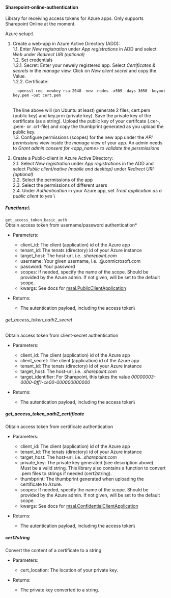 #### Sharepoint-online-authentication 

Library for receiving access tokens for Azure apps. Only supports Sharepoint Online at the moment.


Azure setup:\
1. Create a web-app in Azure Active Directory (ADD):\
  1.1. Enter *New registration* under *App registrations* in ADD and select *Web* under *Redirect URI (optional)*\
  1.2. Set credentials\
    1.2.1. Secret: Enter your newely registered app. Select *Certificates & secrets* in the *manage* view. Click on *New client secret* and copy the Value.\
    1.2.2. Certificate:
      ```
        openssl req -newkey rsa:2048 -new -nodes -x509 -days 3650 -keyout key.pem -out cert.pem
      ```
      \
      The line above will (on Ubuntu at least) generate 2 files, cert.pem (public key) and key.prm (private key). 
      Save the private key of the certificate (as a string). Upload the public key of your certifcate (.cer-, .pem- or .crt-file) and copy the thumbprint generated as you upload the public key.\
  1.3. Configure permissions (scopes) for the new app under the *API permissions* view inside the *manage* view of your app. An admin needs to *Grant admin consent for <app_name> to validate the persmissions* 

2. Create a Public-client in Azure Active Directory:\
  2.1. Select *New registration* under *App registrations* in the ADD and select *Public client/native (mobile and desktop)* under *Redirect URI (optional)*\
  2.2. Select the permissions of the app\
  2.3. Select the permissions of different users\
  2.4. Under *Authentication* in your Azure app, set *Treat application as a public client* to *yes* \


##### Functions:\
```get_access_token_basic_auth```\
Obtain access token from username/password authentication*
  - Parameters: 
    - client_id:   The client (application) id of the Azure app 
    - tenant_id:   The tenats (directory) id of your Azure instance 
    - target_host: The host-url, i.e. *<my-company>.sharepoint.com* 
    - username:    Your given username, i.e. <my>.<name>@<my-company>.onmicrosoft.com 
    - password:    Your password
    - scopes:      If needed, specify the name of the scope. Should be provided by the Azure admin. If not given, will be set to the default scope. 
    - kwargs:      See docs for [msal.PublicClientApplication](https://msal-python.readthedocs.io/en/latest/)

  - Returns:
    - The autentication payload, including the access token\

###### get_access_token_oath2_secret
Obtain access token from client-secret authentication 
  - Parameters: 
    - client_id:         The client (application) id of the Azure app 
    - client_secret:     The client (application) id of the Azure app 
    - tenant_id:         The tenats (directory) id of your Azure instance 
    - target_host:       The host-url, i.e. *<my-company>.sharepoint.com* 
    - target_identifier: For Sharepoint, this takes the value *00000003-0000-0ff1-ce00-000000000000*

  - Returns:
    - The autentication payload, including the access token\

##### get_access_token_oath2_certificate
Obtain access token from certificate authentication
  - Parameters: 
    - client_id:   The client (application) id of the Azure app 
    - tenant_id:   The tenats (directory) id of your Azure instance 
    - target_host: The host-url, i.e. *<my-company>.sharepoint.com* 
    - private_key: The private key generated (see description above). Must be a valid string. This library also contains a function to convert .pem files to strings if needed (cert2string).
    - thumbprint:  The thumbprint generated when uploading the certificate to Azure.  
    - scopes:      If needed, specify the name of the scope. Should be provided by the Azure admin. If not given, will be set to the default scope. 
    - kwargs:      See docs for [msal.ConfidentialClientApplication](https://msal-python.readthedocs.io/en/latest/)  

  - Returns:
    - The autentication payload, including the access token\

##### cert2string
Convert the content of a certificate to a string
  - Parameters: 
    - cert_location: The location of your private key. 

  - Returns:
    - The private key converted to a string.
